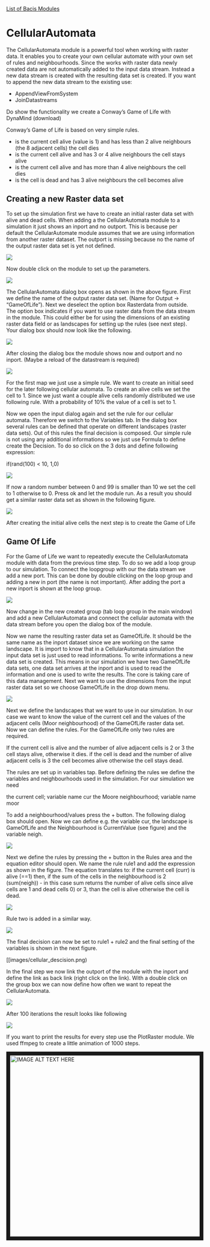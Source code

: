 [List of Bacis Modules](List_of_Basic_Modules.md)
# CellularAutomata

The CellularAutomata module is a powerful tool when working with raster data. It enables you to create your own cellular automate with your own set of rules and neighbourhoods. Since the works with raster data newly created data are not automatically added to the input data stream. Instead a new data stream is created with the resulting data set is created. If you want to append the new data stream to the existing use:

- AppendViewFromSystem
- JoinDatastreams

Do show the functionality we create a Conway’s Game of Life with DynaMind (download)

Conway’s Game of Life is based on very simple rules. 

- is the current cell alive (value is 1) and has less than 2 alive neighbours (the 8 adjacent cells) the cell dies
- is the current cell alive and has 3 or 4 alive neighbours the cell stays alive
- is the current cell alive and has more than 4 alive neighbours the cell dies
- is the cell is dead and has 3 alive neighbours the cell becomes alive


## Creating a new Raster data set

To set up the simulation first we have to create an initial raster data set with alive and dead cells. When adding a the CellularAutomata module to a simulation it just shows an inport and no outport. This is because per default the CellularAutomate module assumes that we are using information from another raster dataset. The outport is missing because no the name of the output raster data set is yet not defined. 


![](images/cellular_init.png)

Now double click on the module to set up the parameters. 

![](images/cellular_gui_empty.png)

The CellularAutomata dialog box opens as shown in the above figure. First we define the name of the output raster data set. (Name for Output -> “GameOfLife”). Next we deselect the option box Rasterdata from outside. The option box indicates if you want to use raster data from the data stream in the module. This could either be for using the dimensions of an existing raster data field or as  landscapes for setting up the rules (see next step). Your dialog box should now look like the following.

![](images/cellular_gui_inital_rasterdata.png)

After closing the dialog box the module shows now and outport and no inport. (Maybe a reload of the datastream is required) 

![](images/cellular_inital_rasterdata.png)

For the first map we just use a simple rule. We want to create an initial seed for the later following cellular automata. To create an alive cells we set the cell to 1. Since we just want a couple alive cells randomly distributed we use following rule. With a probability of 10% the value of a cell is set to 1. 


Now we open the input dialog again and set the rule for our cellular automata. Therefore we switch to the Variables tab.
In the dialog box several rules can be defined that operate on different landscapes (raster data sets). Out of this rules the final decision is composed. Our simple rule is not using any additional informations so we just use Formula to define create the Decision. To do so click on the 3 dots and define following expression:

if(rand(100) < 10, 1,0)

![](images/cellular_gui_inital_rule.png)

If now a random number between 0 and 99 is smaller than 10 we set the cell to 1 otherwise to 0. Press ok and let the module run. As a result you should get a similar raster data set as shown in the following figure.

![](images/cellular_intial_rule.png)


After creating the initial alive cells the next step is to create the Game of Life

## Game Of Life

For the Game of Life we want to repeatedly execute the CellularAutomata module with data from the previous time step. To do so we add a loop group to our simulation. To connect the loopgroup with our the data stream we add a new port. This can be done by double clicking on the loop group and adding a new in port (the name is not important). After adding the port a new inport is shown at the loop group.

![](images/cellular_group.png)

Now change in the new created group (tab loop group in the main window) and add a new CellularAutomata and connect the cellular automata with the data stream before you open the dialog box of the module.

Now we name the resulting raster data set as GameOfLife. It should be the same name as the inport dataset since we are working on the same landscape. It is import to know that in a CellularAutomata simulation the input data set is just used to read informations. To write informations a new data set is created. This means in our simulation we have two GameOfLife data sets, one data set arrives at the inport and is used to read the information and one is used to write the results. The core is taking care of this data management. Next we want to use the dimensions from the input raster data set so we choose GameOfLife in the drop down menu. 

![](images/cellular_gol_init.png)

Next we define the landscapes that we want to use in our simulation. In our case we want to know the value of the current cell and the values of the adjacent cells (Moor neighbourhood) of the GameOfLife raster data set. 
Now we can define the rules. For the GameOfLife only two rules are required.

If the current cell is alive and the number of alive adjacent cells is 2 or 3 the cell stays alive, otherwise it dies. 
if the cell is dead and the number of alive adjacent cells is 3 the cell becomes alive otherwise the cell stays dead.

The rules are set up in variables tap. Before defining the rules we define the  variables and neighbourhoods used in the simulation. For our simulation we need 

the current cell; variable name cur
the Moore neighbourhood; variable name moor

To add a neighbourhood/values press the + button. The following dialog box should open. Now we can define e.g. the variable cur, the landscape is GameOfLife and the Neighbourhood is CurrentValue (see figure) and the variable neigh. 

![](images/cellular_landscape.png)

Next we define the rules by pressing the + button in the Rules area and the equation editor should open. We name the rule rule1 and add the expression as shown in the figure. The equation translates to: if the current cell (curr) is alive (==1) then, if the sum of the cells in the neighbourhood is 2 (sum(neigh)) - in this case sum returns the number of alive cells since alive cells are 1 and dead cells 0) or 3, than the cell is alive otherwise the cell is dead.


![](images/cellular_rule1.png)


Rule two is added in a similar way.

![](images/cellular_rule2.png)

The final decision can now be set to rule1 + rule2 and the final setting of the variables is shown in the next figure.

[[images/cellular_descision.png)

In the final step we now link the outport of the module with the inport and define the link as back link (right click on the link). With a double click on the group box we can now define how often we want to repeat the CellularAutomata.

![](images/cellular_loop.png)

After 100 iterations the result looks like following

![](images/cellular_ress.png)

If you want to print the results for every step use the PlotRaster module. We used ffmpeg to create a little animation of 1000 steps.

<a href="http://www.youtube.com/watch?feature=player_embedded&v=A_6IkMS0OwQ
" target="_blank"><img src="http://img.youtube.com/vi/A_6IkMS0OwQ/0.jpg" 
alt="IMAGE ALT TEXT HERE" width="640" height="480" border="10" /></a>


